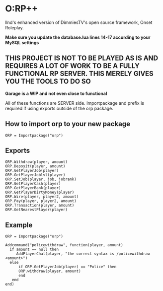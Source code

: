 # O:RP++
 llnd's enhanced version of DimmiesTV's open source framework, Onset Roleplay.

**Make sure you update the database.lua lines 14-17 according to your MySQL settings**



## THIS PROJECT IS NOT TO BE PLAYED AS IS AND REQUIRES A LOT OF WORK TO BE A FULLY FUNCTIONAL RP SERVER. THIS MERELY GIVES YOU THE TOOLS TO DO SO
**Garage is a WIP and not even close to functional**



All of these functions are SERVER side.
Importpackage and prefix is required if using exports outside of the orp package.

## How to import orp to your new package
```
ORP = Importpackage("orp")
```
## Exports
```
ORP.Withdraw(player, amount)
ORP.Deposit(player, amount)
ORP.GetPlayerJob(player)
ORP.GetPlayerJoblvl(player)
ORP.SetJob(player, job, jobrank)
ORP.GetPlayerCash(player)
ORP.GetPlayerBank(player)
ORP.GetPlayerDirtyMoney(player)
ORP.Wire(player, player2, amount)
ORP.Pay(player, player2, amount)
ORP.Transaction(player, amount)
ORP.GetNearestPlayer(player)
```

## Example
```
ORP = Importpackage("orp")

Addcommand("policewithdraw", function(player, amount)
  if amount == null then
     AddPlayerChat(player, "the correct syntax is /policewithdraw <amount>")
  else
      if ORP.GetPlayerJob(player) == "Police" then
      ORP.withdraw(player, amount)
      end
   end
end)
```




